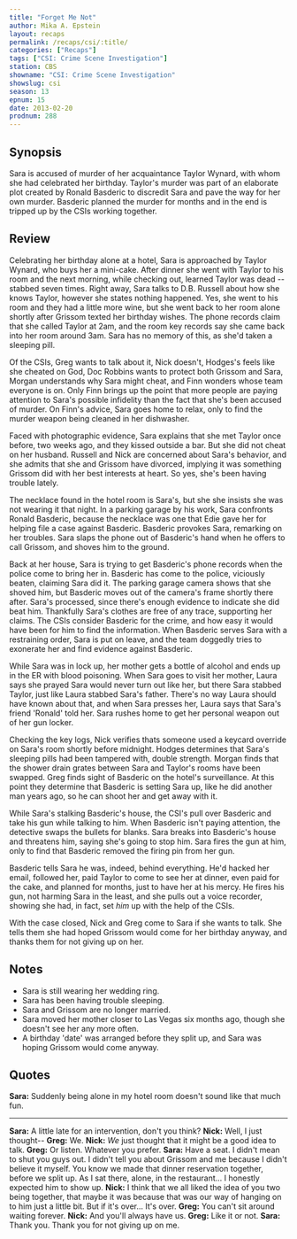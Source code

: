 ```yaml
---
title: "Forget Me Not"
author: Mika A. Epstein
layout: recaps
permalink: /recaps/csi/:title/
categories: ["Recaps"]
tags: ["CSI: Crime Scene Investigation"]
station: CBS
showname: "CSI: Crime Scene Investigation"
showslug: csi
season: 13
epnum: 15
date: 2013-02-20
prodnum: 288
---
```


## Synopsis

Sara is accused of murder of her acquaintance Taylor Wynard, with whom she had celebrated her birthday. Taylor's murder was part of an elaborate plot created by Ronald Basderic to discredit Sara and pave the way for her own murder. Basderic planned the murder for months and in the end is tripped up by the CSIs working together.

## Review

Celebrating her birthday alone at a hotel, Sara is approached by Taylor Wynard, who buys her a mini-cake. After dinner she went with Taylor to his room and the next morning, while checking out, learned Taylor was dead -- stabbed seven times. Right away, Sara talks to D.B. Russell about how she knows Taylor, however she states nothing happened. Yes, she went to his room and they had a little more wine, but she went back to her room alone shortly after Grissom texted her birthday wishes. The phone records claim that she called Taylor at 2am, and the room key records say she came back into her room around 3am. Sara has no memory of this, as she'd taken a sleeping pill.

Of the CSIs, Greg wants to talk about it, Nick doesn't, Hodges's feels like she cheated on God, Doc Robbins wants to protect both Grissom and Sara, Morgan understands why Sara might cheat, and Finn wonders whose team everyone is on. Only Finn brings up the point that more people are paying attention to Sara's possible infidelity than the fact that she's been accused of murder. On Finn's advice, Sara goes home to relax, only to find the murder weapon being cleaned in her dishwasher.

Faced with photographic evidence, Sara explains that she met Taylor once before, two weeks ago, and they kissed outside a bar. But she did not cheat on her husband. Russell and Nick are concerned about Sara's behavior, and she admits that she and Grissom have divorced, implying it was something Grissom did with her best interests at heart. So yes, she's been having trouble lately.

The necklace found in the hotel room is Sara's, but she she insists she was not wearing it that night. In a parking garage by his work, Sara confronts Ronald Basderic, because the necklace was one that Edie gave her for helping file a case against Basderic. Basderic provokes Sara, remarking on her troubles. Sara slaps the phone out of Basderic's hand when he offers to call Grissom, and shoves him to the ground.

Back at her house, Sara is trying to get Basderic's phone records when the police come to bring her in. Basderic has come to the police, viciously beaten, claiming Sara did it. The parking garage camera shows that she shoved him, but Basderic moves out of the camera's frame shortly there after. Sara's processed, since there's enough evidence to indicate she did beat him. Thankfully Sara's clothes are free of any trace, supporting her claims. The CSIs consider Basderic for the crime, and how easy it would have been for him to find the information. When Basderic serves Sara with a restraining order, Sara is put on leave, and the team doggedly tries to exonerate her and find evidence against Basderic.

While Sara was in lock up, her mother gets a bottle of alcohol and ends up in the ER with blood poisoning. When Sara goes to visit her mother, Laura says she prayed Sara would never turn out like her, but there Sara stabbed Taylor, just like Laura stabbed Sara's father. There's no way Laura should have known about that, and when Sara presses her, Laura says that Sara's friend 'Ronald' told her. Sara rushes home to get her personal weapon out of her gun locker.

Checking the key logs, Nick verifies thats someone used a keycard override on Sara's room shortly before midnight. Hodges determines that Sara's sleeping pills had been tampered with, double strength. Morgan finds that the shower drain grates between Sara and Taylor's rooms have been swapped. Greg finds sight of Basderic on the hotel's surveillance. At this point they determine that Basderic is setting Sara up, like he did another man years ago, so he can shoot her and get away with it.

While Sara's stalking Basderic's house, the CSI's pull over Basderic and take his gun while talking to him. When Basderic isn't paying attention, the detective swaps the bullets for blanks. Sara breaks into Basderic's house and threatens him, saying she's going to stop him. Sara fires the gun at him, only to find that Basderic removed the firing pin from her gun.

Basderic tells Sara he was, indeed, behind everything. He'd hacked her email, followed her, paid Taylor to come to see her at dinner, even paid for the cake, and planned for months, just to have her at his mercy. He fires his gun, not harming Sara in the least, and she pulls out a voice recorder, showing she had, in fact, set *him* up with the help of the CSIs.

With the case closed, Nick and Greg come to Sara if she wants to talk. She tells them she had hoped Grissom would come for her birthday anyway, and thanks them for not giving up on her.

## Notes

* Sara is still wearing her wedding ring.
* Sara has been having trouble sleeping.
* Sara and Grissom are no longer married.
* Sara moved her mother closer to Las Vegas six months ago, though she doesn't see her any more often.
* A birthday 'date' was arranged before they split up, and Sara was hoping Grissom would come anyway.

## Quotes

**Sara:** Suddenly being alone in my hotel room doesn't sound like that much fun.

- - -

**Sara:** A little late for an intervention, don't you think?
**Nick:** Well, I just thought--
**Greg:** We.
**Nick:** *We* just thought that it might be a good idea to talk.
**Greg:** Or listen. Whatever you prefer.
**Sara:** Have a seat. I didn't mean to shut you guys out. I didn't tell you about Grissom and me because I didn't believe it myself. You know we made that dinner reservation together, before we split up. As I sat there, alone, in the restaurant... I honestly expected him to show up.
**Nick:** I think that we all liked the idea of you two being together, that maybe it was because that was our way of hanging on to him just a little bit. But if it's over... It's over.
**Greg:** You can't sit around waiting forever.
**Nick:** And you'll always have us.
**Greg:** Like it or not.
**Sara:** Thank you. Thank you for not giving up on me.
